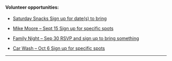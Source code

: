 #### Volunteer opportunities:
* [Saturday Snacks Sign up for date(s) to bring](https://www.SignUpGenius.com/go/9040D4FADAF2FAB9-saturday)

* [Mike Moore – Sept 15 Sign up for specific spots](https://www.SignUpGenius.com/go/9040D4FADAF2FAB9-mike1)

* [Family Night – Sep 30 RSVP and sign up to bring something](https://www.signupgenius.com/go/9040d4fadaf2fab9-cc18family)

* [Car Wash – Oct 6  Sign up for specific spots](https://www.signupgenius.com/go/9040d4fadaf2fab9-xccarwash)


---